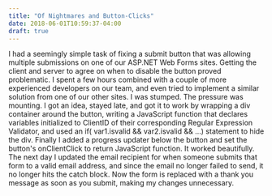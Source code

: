 ```yaml
---
title: "Of Nightmares and Button-Clicks"
date: 2018-06-01T10:59:37-04:00
draft: true
---
```

I had a seemingly simple task of fixing a submit button that was allowing multiple submissions on one of our ASP.NET Web Forms sites. Getting the client and server to agree on when to disable the button proved problematic. I spent a few hours combined with a couple of more experienced developers on our team, and even tried to implement a similar solution from one of our other sites. I was stumped. The pressure was mounting. I got an idea, stayed late, and got it to work by wrapping a div container around the button, writing a JavaScript function that declares variables initialized to ClientID of their corresponding Regular Expression Validator, and used an if( var1.isvalid && var2.isvalid && ...) statement to hide the div. Finally I added a progress updater below the button and set the button's onClientClick to return JavaScript function. It worked beautifully. The next day I updated the email recipient for when someone submits that form to a valid email address, and since the email no longer failed to send, it no longer hits the catch block. Now the form is replaced with a thank you message as soon as you submit, making my changes unnecessary.